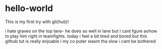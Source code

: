 # hello-world
This is my first try with git(hub)!

i hate graves on the top lane- he does so well in lane but i cant fgure aohow to play him right in teamfights. today i feel a bit tired and bored but this github tut is really enjoable i my co puter wasnt tha slow i cant be bothered
